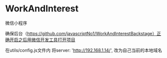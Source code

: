 # WorkAndInterest
微信小程序

确保后台（https://github.com/javascriptNo1/WorkAndInterestBackstage）正确开启之后用微信开发工具打开项目

在utils/config.js文件内 将server: 'http://192.168.1.14/', 改为自己当前的本地域名
